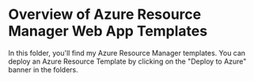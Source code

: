 # Overview of Azure Resource Manager Web App Templates

In this folder, you'll find my Azure Resource Manager templates. You can deploy an Azure Resource Template by clicking on the "Deploy to Azure" banner in the folders.